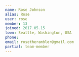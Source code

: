 ```yaml
---
name: Rose Johnson
alias: Rose
user: rose
member: 13
joined: 2017.05.15
town: Seattle, Washington, USA
phone:
email: rosetherambler@gmail.com
partial: team-member
---
```


